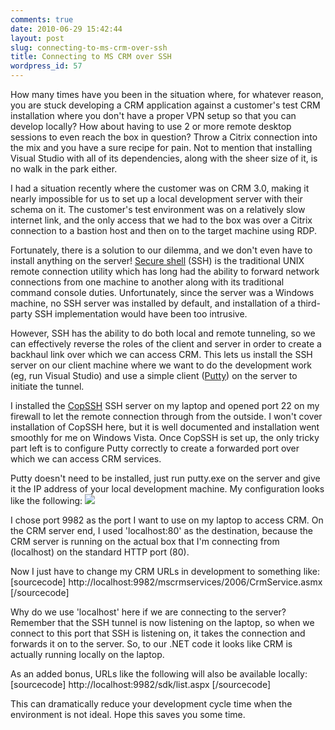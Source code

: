 ```yaml
---
comments: true
date: 2010-06-29 15:42:44
layout: post
slug: connecting-to-ms-crm-over-ssh
title: Connecting to MS CRM over SSH
wordpress_id: 57
---
```


How many times have you been in the situation where, for whatever reason, you are stuck developing a CRM application against a customer's test CRM installation where you don't have a proper VPN setup so that you can develop locally? How about having to use 2 or more remote desktop sessions to even reach the box in question? Throw a Citrix connection into the mix and you have a sure recipe for pain. Not to mention that installing Visual Studio with all of its dependencies, along with the sheer size of it, is no walk in the park either.

I had a situation recently where the customer was on CRM 3.0, making it nearly impossible for us to set up a local development server with their schema on it. The customer's test environment was on a relatively slow internet link, and the only access that we had to the box was over a Citrix connection to a bastion host and then on to the target machine using RDP.

Fortunately, there is a solution to our dilemma, and we don't even have to install anything on the server! [Secure shell](http://en.wikipedia.org/wiki/Secure_Shell) (SSH) is the traditional UNIX remote connection utility which has long had the ability to forward network connections from one machine to another along with its traditional command console duties. Unfortunately, since the server was a Windows machine, no SSH server was installed by default, and installation of a third-party SSH implementation would have been too intrusive.

However, SSH has the ability to do both local and remote tunneling, so we can effectively reverse the roles of the client and server in order to create a backhaul link over which we can access CRM. This lets us install the SSH server on our client machine where we want to do the development work (eg, run Visual Studio) and use a simple client ([Putty](http://www.chiark.greenend.org.uk/~sgtatham/putty/)) on the server to initiate the tunnel.

I installed the [CopSSH](http://www.itefix.no/i2/copssh) SSH server on my laptop and opened port 22 on my firewall to let the remote connection through from the outside. I won't cover installation of CopSSH here, but it is well documented and installation went smoothly for me on Windows Vista. Once CopSSH is set up, the only tricky part left is to configure Putty correctly to create a forwarded port over which we can access CRM services.

Putty doesn't need to be installed, just run putty.exe on the server and give it the IP address of your local development machine. My configuration looks like the following:
[![](http://crmvoyager.files.wordpress.com/2010/06/putty-crm.png)](http://crmvoyager.files.wordpress.com/2010/06/putty-crm.png)

I chose port 9982 as the port I want to use on my laptop to access CRM. On the CRM server end, I used 'localhost:80' as the destination, because the CRM server is running on the actual box that I'm connecting from (localhost) on the standard HTTP port (80).

Now I just have to change my CRM URLs in development to something like:
[sourcecode]
http://localhost:9982/mscrmservices/2006/CrmService.asmx
[/sourcecode]

Why do we use 'localhost' here if we are connecting to the server? Remember that the SSH tunnel is now listening on the laptop, so when we connect to this port that SSH is listening on, it takes the connection and forwards it on to the server. So, to our .NET code it looks like CRM is actually running locally on the laptop.

As an added bonus, URLs like the following will also be available locally:
[sourcecode]
http://localhost:9982/sdk/list.aspx
[/sourcecode]

This can dramatically reduce your development cycle time when the environment is not ideal. Hope this saves you some time.
